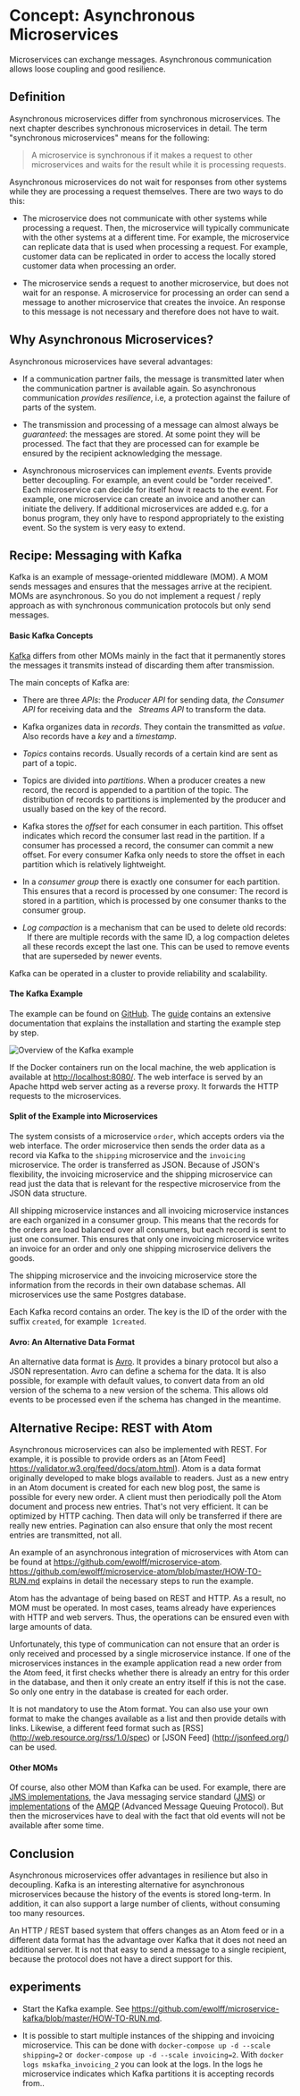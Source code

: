 # Concept: Asynchronous Microservices

Microservices can exchange messages. Asynchronous
communication allows loose coupling and good resilience.

## Definition

Asynchronous microservices differ from synchronous microservices. The
next chapter describes synchronous microservices in detail. The term
"synchronous microservices" means for the following:

> A microservice is synchronous if it makes a request to other
> microservices and waits for the result while it is processing
> requests.

Asynchronous microservices do not wait for responses from other
systems while they are processing a request themselves. There are two
ways to do this:

* The microservice does not communicate with other systems while
  processing a request. Then, the microservice will typically
  communicate with the other systems at a different time. For example,
  the microservice can replicate data that is used when processing a
  request. For example, customer data can be replicated in order to
  access the locally stored customer data when processing an order.

* The microservice sends a request to another microservice, but does
  not wait for an response. A microservice for processing an order can
  send a message to another microservice that creates the invoice. An
  response to this message is not necessary and therefore does not have
  to wait.

## Why Asynchronous Microservices?

Asynchronous microservices have several advantages:

* If a communication partner fails, the message is transmitted later
  when the communication partner is available again. So asynchronous
  communication *provides resilience*, i.e, a protection against the
  failure of parts of the system.

* The transmission and processing of a message can almost always be
  *guaranteed*: the messages are stored. At some point they will be
  processed. The fact that they are processed can for example be
  ensured by the recipient acknowledging the message.

* Asynchronous microservices can implement *events*. Events provide
  better decoupling. For example, an event could be "order
  received". Each microservice can decide for itself how it reacts to
  the event. For example, one microservice can create an invoice and
  another can initiate the delivery. If additional microservices are
  added e.g. for a bonus program, they only have to respond
  appropriately to the existing event. So the system is very easy to
  extend.


## Recipe: Messaging with Kafka

Kafka is an example of message-oriented middleware (MOM). A MOM sends
messages and ensures that the messages arrive at the recipient. MOMs
are asynchronous. So you do not implement a request / reply approach
as with synchronous communication protocols but only send messages.

#### Basic Kafka Concepts

[Kafka](https://kafka.apache.org/) differs from other MOMs mainly in
the fact that it permanently stores the messages it transmits instead
of discarding them after transmission.

The main concepts of Kafka are:

* There are three *APIs*: the *Producer API* for sending data, *the
  Consumer API* for receiving data and the   *Streams API* to
  transform the data.

* Kafka organizes data in *records*. They contain the transmitted as
  *value*. Also records have a *key* and a *timestamp*.

* *Topics* contains records. Usually records of a certain kind are
  sent as part of a topic.

* Topics are divided into *partitions*. When a producer creates a new
  record, the record is appended to a partition of the topic. The
  distribution of records to partitions is implemented by the producer
  and usually based on the key of the record.

* Kafka stores the *offset* for each consumer in each partition. This
 offset indicates which record the consumer last read in the
 partition. If a consumer has processed a record, the consumer can
 commit a new offset. For every consumer Kafka only needs to store the
 offset in each partition which is relatively lightweight.

* In a *consumer group* there is exactly one consumer for each
  partition. This ensures that a record is processed by one
  consumer: The record is stored in a partition, which is
  processed by one consumer thanks to the consumer group.

* *Log compaction* is a mechanism that can be used to delete old records:
  If there are multiple records with the same ID, a log compaction
  deletes all these records except the last one. This can be used to
  remove events that are superseded by newer events.

Kafka can be operated in a cluster to provide reliability and scalability.

#### The Kafka Example

The example can be found on
[GitHub](https://github.com/ewolff/microservice-kafka). The
[guide](https://github.com/ewolff/microservice-kafka/blob/master/HOW-TO-RUN.md)
contains an extensive documentation that explains the installation and
starting the example step by step.

![Overview of the Kafka example](images/kafka-beispiel.png)

If the Docker containers run on the local machine, the web application
is available at <http://localhost:8080/>. The web interface is served
by an Apache httpd web server acting as a reverse proxy. It forwards
the HTTP requests to the microservices.

#### Split of the Example into Microservices

The system consists of a microservice `order`, which accepts orders
via the web interface. The order microservice then sends the order
data as a record via Kafka to the `shipping` microservice and the
`invoicing` microservice. The order is transferred as JSON. Because of
JSON's flexibility, the invoicing microservice and the shipping
microservice can read just the data that is relevant for the
respective microservice from the JSON data structure.

All shipping microservice instances and all invoicing microservice
instances are each organized in a consumer group. This means that the
records for the orders are load balanced over all consumers, but each
record is sent to just one consumer. This ensures that only one
invoicing microservice writes an invoice for an order and only one
shipping microservice delivers the goods.

The shipping microservice and the invoicing microservice store the
information from the records in their own database schemas. All
microservices use the same Postgres database.

Each Kafka record contains an order. The key is the ID of the order
with the suffix `created`, for example` 1created`.


#### Avro: An Alternative Data Format

An alternative data format is [Avro](http://avro.apache.org/). It
 provides a binary protocol but also a JSON representation. Avro can
 define a schema for the data.  It is also possible, for example with
 default values, to convert data from an old version of the schema to
 a new version of the schema. This allows old events to be processed
 even if the schema has changed in the meantime.

## Alternative Recipe: REST with Atom

Asynchronous microservices can also be implemented with REST. For
example, it is possible to provide orders as an [Atom Feed]
https://validator.w3.org/feed/docs/atom.html). Atom is a data format
originally developed to make blogs available to readers. Just as a new
entry in an Atom document is created for each new blog post, the same
is possible for every new order. A client must then periodically poll
the Atom document and process new entries. That's not very
efficient. It can be optimized by HTTP caching. Then data will only be
transferred if there are really new entries. Pagination can also
ensure that only the most recent entries are transmitted, not all.

An example of an asynchronous integration of microservices with Atom
can be found at
<https://github.com/ewolff/microservice-atom>. <https://github.com/ewolff/microservice-atom/blob/master/HOW-TO-RUN.md>
explains in detail the necessary steps to run the example.

Atom has the advantage of being based on REST and HTTP. As a result,
no MOM must be operated. In most cases, teams already have experiences
with HTTP and web servers. Thus, the operations can be ensured even
with large amounts of data.

Unfortunately, this type of communication can not ensure that an order
is only received and processed by a single microservice instance. If
one of the microservices instances in the example application read a
new order from the Atom feed, it first checks whether there is already
an entry for this order in the database, and then it only create an
entry itself if this is not the case. So only one entry in the
database is created for each order.

It is not mandatory to use the Atom format. You can also
use your own format to make the changes available as a list and then
provide details with links. Likewise, a different feed format such as
[RSS] (http://web.resource.org/rss/1.0/spec) or [JSON Feed]
(http://jsonfeed.org/) can be used.

#### Other MOMs

Of course, also other MOM than Kafka can be used. For example, there
are
[JMS implementations](https://en.wikipedia.org/wiki/Java_Message_Service#Provider_implementations),
the Java messaging service standard
([JMS](https://jcp.org/aboutJava/communityprocess/final/jsr914/index.html))
or
[implementations](https://en.wikipedia.org/wiki/Advanced_Message_Queuing_Protocol#Implementations)
of the [AMQP](https://www.amqp.org/) (Advanced Message Queuing
Protocol). But then the microservices have to deal with the fact that
old events will not be available after some time.

## Conclusion

Asynchronous microservices offer advantages in resilience but also in
decoupling. Kafka is an interesting alternative for asynchronous
microservices because the history of the events is stored
long-term. In addition, it can also support a large number of clients,
without consuming too many resources.

An HTTP / REST based system that offers changes as an Atom feed or in
a different data format has the advantage over Kafka that it does not
need an additional server. It is not that easy to send a message to a
single recipient, because the protocol does not have a direct support
for this.

## experiments

* Start the Kafka example. See
  <https://github.com/ewolff/microservice-kafka/blob/master/HOW-TO-RUN.md>.

* It is possible to start multiple instances of the shipping and
  invoicing microservice. This can be done with `docker-compose up -d
  --scale shipping=2` or` docker-compose up -d --scale
  invoicing=2`. With `docker logs mskafka_invoicing_2` you can look at
  the logs. In the logs he microservice indicates which Kafka
  partitions it is accepting records from..
